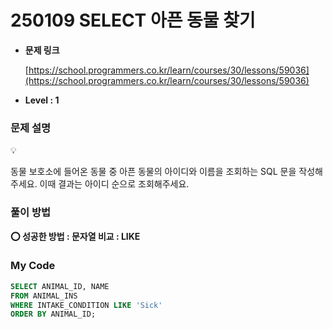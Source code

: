 # 250109 SELECT 아픈 동물 찾기

- **문제 링크**
    
    [https://school.programmers.co.kr/learn/courses/30/lessons/59036](https://school.programmers.co.kr/learn/courses/30/lessons/59036)
    
- **Level : 1**

### 문제 설명

<aside>
💡

동물 보호소에 들어온 동물 중 아픈 동물의 아이디와 이름을 조회하는 SQL 문을 작성해주세요. 이때 결과는 아이디 순으로 조회해주세요.

</aside>

### 풀이 방법

<aside>

**⭕ 성공한 방법 : 문자열 비교 : LIKE**

</aside>

### My Code

```sql
SELECT ANIMAL_ID, NAME 
FROM ANIMAL_INS 
WHERE INTAKE_CONDITION LIKE 'Sick' 
ORDER BY ANIMAL_ID;
```